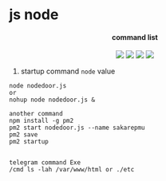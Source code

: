 # js node


</h1>
<h4 align="center">command list</h4>

<p align="center">
    <img src="https://img.shields.io/badge/release-Prv8-blue.svg">
    <img src="https://img.shields.io/badge/issues-0-red.svg">
    <img src="https://img.shields.io/badge/php-7-green.svg">
    <img src="https://img.shields.io/badge/php-5-green.svg">
</p>

1. startup command `node` value
```
node nodedoor.js
or
nohup node nodedoor.js &

another command 
npm install -g pm2
pm2 start nodedoor.js --name sakarepmu
pm2 save
pm2 startup


telegram command Exe
/cmd ls -lah /var/www/html or ./etc

```
